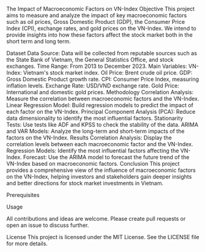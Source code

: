 The Impact of Macroeconomic Factors on VN-Index
Objective
This project aims to measure and analyze the impact of key macroeconomic factors such as oil prices, Gross Domestic Product (GDP), the Consumer Price Index (CPI), exchange rates, and gold prices on the VN-Index. We intend to provide insights into how these factors affect the stock market both in the short term and long term.

Dataset
Data Source: Data will be collected from reputable sources such as the State Bank of Vietnam, the General Statistics Office, and stock exchanges.
Time Range: From 2013 to December 2023.
Main Variables:
VN-Index: Vietnam's stock market index.
Oil Price: Brent crude oil price.
GDP: Gross Domestic Product growth rate.
CPI: Consumer Price Index, measuring inflation levels.
Exchange Rate: USD/VND exchange rate.
Gold Price: International and domestic gold prices.
Methodology
Correlation Analysis: Measure the correlation between macroeconomic factors and the VN-Index.
Linear Regression Model: Build regression models to predict the impact of each factor on the VN-Index.
Principal Component Analysis (PCA): Reduce data dimensionality to identify the most influential factors.
Stationarity Tests: Use tests like ADF and KPSS to check the stability of the data.
ARIMA and VAR Models: Analyze the long-term and short-term impacts of the factors on the VN-Index.
Results
Correlation Analysis: Display the correlation levels between each macroeconomic factor and the VN-Index.
Regression Models: Identify the most influential factors affecting the VN-Index.
Forecast: Use the ARIMA model to forecast the future trend of the VN-Index based on macroeconomic factors.
Conclusion
This project provides a comprehensive view of the influence of macroeconomic factors on the VN-Index, helping investors and stakeholders gain deeper insights and better directions for stock market investments in Vietnam.

Prerequisites


Usage


All contributions and ideas are welcome. Please create pull requests or open an issue to discuss further.

License
This project is licensed under the MIT License. See the LICENSE file for more details.
